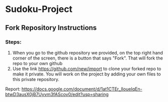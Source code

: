# Sudoku-Project

## Fork Repository Instructions
### Steps:
1. When you go to the github repository we provided, on the top right hand corner of the screen, there is a button that says "Fork". That will fork the repo to your own github 
2. Use the link https://github.com/new/import to clone your forked repo to make it private. You will work on the project by adding your own files to this private repository.

Report: https://docs.google.com/document/d/1at1CTEr_lIoueIqEn-btwD3ausX0jB7Uyvm3fAScov0/edit?usp=sharing
